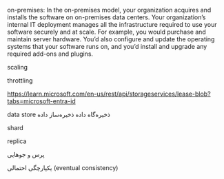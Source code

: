 on-premises:
In the on-premises model, your organization acquires and installs the software on on-premises data centers. Your organization’s internal IT deployment manages all the infrastructure required to use your software securely and at scale. For example, you would purchase and maintain server hardware. You’d also configure and update the operating systems that your software runs on, and you’d install and upgrade any required add-ons and plugins.

scaling

throttling

https://learn.microsoft.com/en-us/rest/api/storageservices/lease-blob?tabs=microsoft-entra-id

data store
ذخیره‌گاه داده
ذخیره‌ساز داده


shard

replica


پرس و جوهایی

یکپارچگی احتمالی (eventual consistency) 
